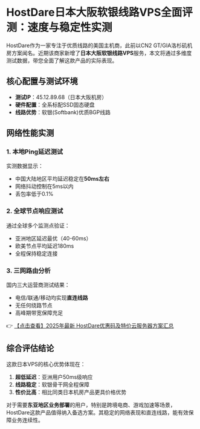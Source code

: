 # HostDare日本大阪软银线路VPS全面评测：速度与稳定性实测

HostDare作为一家专注于优质线路的美国主机商，此前以CN2 GT/GIA洛杉矶机房方案闻名。近期该商家新增了**日本大阪软银线路VPS**服务，本文将通过多维度测试数据，带您全面了解这款产品的实际表现。

## 核心配置与测试环境

- **测试IP**：45.12.89.68（日本大阪机房）
- **硬件配置**：全系标配SSD固态硬盘
- **线路优势**：软银(Softbank)优质BGP线路

## 网络性能实测

### 1. 本地Ping延迟测试
实测数据显示：
- 中国大陆地区平均延迟稳定在**50ms左右**
- 网络抖动控制在5ms以内
- 丢包率低于0.1%

### 2. 全球节点响应测试
通过全球多个监测点验证：
- 亚洲地区延迟最优（40-60ms）
- 欧美节点平均延迟180ms
- 全程保持稳定连接

### 3. 三网路由分析
国内三大运营商测试结果：
- 电信/联通/移动均实现**直连线路**
- 无任何绕路节点
- 高峰期带宽保障充足

👉 [【点击查看】2025年最新 HostDare优惠码及特价云服务器方案汇总](https://bit.ly/hostdare)

## 综合评估结论

这款日本VPS的核心优势体现在：
1. **超低延迟**：亚洲用户50ms级响应
2. **线路稳定**：软银骨干网全程保障
3. **性价比高**：相比同类日本机房产品更具价格优势

对于需要**东亚地区业务部署**的用户，特别是跨境电商、游戏加速等场景，HostDare这款产品值得纳入备选方案。其稳定的网络表现和直连线路，能有效保障业务连续性。